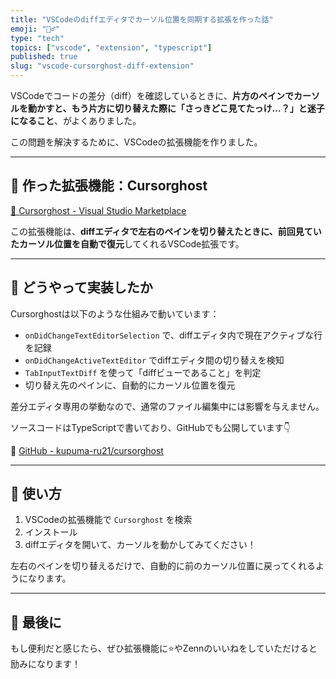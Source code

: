 ```yaml
---
title: "VSCodeのdiffエディタでカーソル位置を同期する拡張を作った話"
emoji: "🧙‍♂️"
type: "tech"
topics: ["vscode", "extension", "typescript"]
published: true
slug: "vscode-cursorghost-diff-extension"
---
```


VSCodeでコードの差分（diff）を確認しているときに、**片方のペインでカーソルを動かすと、もう片方に切り替えた際に「さっきどこ見てたっけ…？」と迷子になること**、がよくありました。

この問題を解決するために、VSCodeの拡張機能を作りました。

---

## 🧠 作った拡張機能：Cursorghost

[🔗 Cursorghost - Visual Studio Marketplace](https://marketplace.visualstudio.com/items?itemName=kupuma-ru21.Cursorghost)

この拡張機能は、**diffエディタで左右のペインを切り替えたときに、前回見ていたカーソル位置を自動で復元**してくれるVSCode拡張です。

---

## 🔨 どうやって実装したか

Cursorghostは以下のような仕組みで動いています：

- `onDidChangeTextEditorSelection` で、diffエディタ内で現在アクティブな行を記録
- `onDidChangeActiveTextEditor` でdiffエディタ間の切り替えを検知
- `TabInputTextDiff` を使って「diffビューであること」を判定
- 切り替え先のペインに、自動的にカーソル位置を復元

差分エディタ専用の挙動なので、通常のファイル編集中には影響を与えません。

ソースコードはTypeScriptで書いており、GitHubでも公開しています👇

🔗 [GitHub - kupuma-ru21/cursorghost](https://github.com/kupuma-ru21/cursorghost)

---

## 🚀 使い方

1. VSCodeの拡張機能で `Cursorghost` を検索
2. インストール
3. diffエディタを開いて、カーソルを動かしてみてください！

左右のペインを切り替えるだけで、自動的に前のカーソル位置に戻ってくれるようになります。

---

## 🙏 最後に

もし便利だと感じたら、ぜひ拡張機能に⭐️やZennのいいねをしていただけると励みになります！
